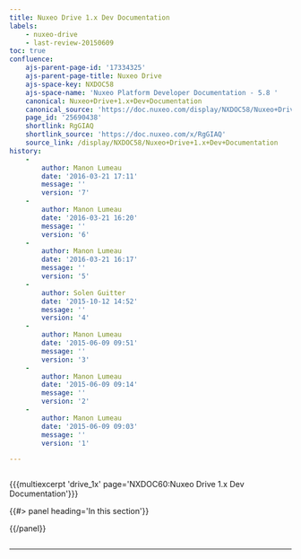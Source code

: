 ```yaml
---
title: Nuxeo Drive 1.x Dev Documentation
labels:
    - nuxeo-drive
    - last-review-20150609
toc: true
confluence:
    ajs-parent-page-id: '17334325'
    ajs-parent-page-title: Nuxeo Drive
    ajs-space-key: NXDOC58
    ajs-space-name: 'Nuxeo Platform Developer Documentation - 5.8 '
    canonical: Nuxeo+Drive+1.x+Dev+Documentation
    canonical_source: 'https://doc.nuxeo.com/display/NXDOC58/Nuxeo+Drive+1.x+Dev+Documentation'
    page_id: '25690438'
    shortlink: RgGIAQ
    shortlink_source: 'https://doc.nuxeo.com/x/RgGIAQ'
    source_link: /display/NXDOC58/Nuxeo+Drive+1.x+Dev+Documentation
history:
    - 
        author: Manon Lumeau
        date: '2016-03-21 17:11'
        message: ''
        version: '7'
    - 
        author: Manon Lumeau
        date: '2016-03-21 16:20'
        message: ''
        version: '6'
    - 
        author: Manon Lumeau
        date: '2016-03-21 16:17'
        message: ''
        version: '5'
    - 
        author: Solen Guitter
        date: '2015-10-12 14:52'
        message: ''
        version: '4'
    - 
        author: Manon Lumeau
        date: '2015-06-09 09:51'
        message: ''
        version: '3'
    - 
        author: Manon Lumeau
        date: '2015-06-09 09:14'
        message: ''
        version: '2'
    - 
        author: Manon Lumeau
        date: '2015-06-09 09:03'
        message: ''
        version: '1'

---
```

<div class="row"><div class="column medium-8">

{{{multiexcerpt 'drive_1x' page='NXDOC60:Nuxeo Drive 1.x Dev Documentation'}}}

</div><div class="column medium-4">{{#> panel heading='In this section'}}

{{/panel}}</div></div>

* * *

&nbsp;